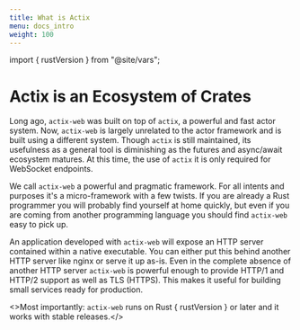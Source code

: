 ```yaml
---
title: What is Actix
menu: docs_intro
weight: 100
---
```


import { rustVersion } from "@site/vars";

# Actix is an Ecosystem of Crates

Long ago, `actix-web` was built on top of `actix`, a powerful and fast actor system.
Now, `actix-web` is largely unrelated to the actor framework and is built using a different system.
Though `actix` is still maintained, its usefulness as a general tool is diminishing as the
futures and async/await ecosystem matures. At this time, the use of `actix` it is only required for
WebSocket endpoints.

We call `actix-web` a powerful and pragmatic framework. For all intents and purposes it's a
micro-framework with a few twists. If you are already a Rust programmer you will probably find
yourself at home quickly, but even if you are coming from another programming language you should
find `actix-web` easy to pick up.

<!-- TODO -->
<!-- actix-extras -->

An application developed with `actix-web` will expose an HTTP server contained within a native
executable. You can either put this behind another HTTP server like nginx or serve it up as-is. Even
in the complete absence of another HTTP server `actix-web` is powerful enough to provide HTTP/1 and
HTTP/2 support as well as TLS (HTTPS). This makes it useful for building small services ready for
production.

<>Most importantly: <code>actix-web</code> runs on Rust { rustVersion } or later and it works with stable releases.</>

<!-- TODO -->
<!-- which is built upon the fantastic [Tokio][tokio] asynchronous I/O system -->

<!-- LINKS -->

[tokio]: https://tokio.rs
